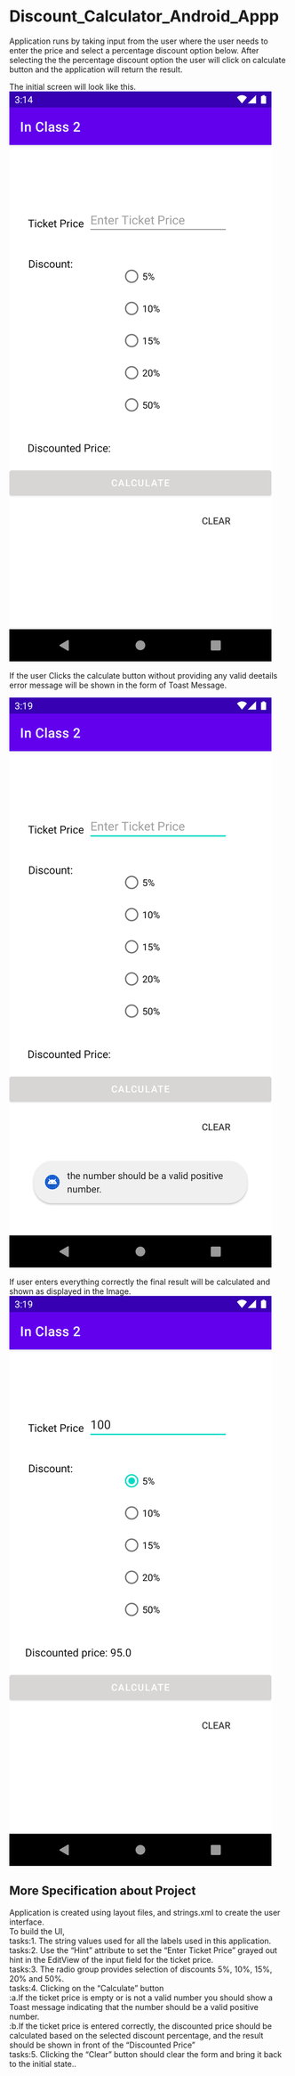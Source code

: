 # Discount_Calculator_Android_Appp

Application runs by taking input from the user where the user needs to enter the price and select a percentage discount option below. After selecting the the percentage discount option the user will click on calculate button and the application will return the result.

The initial screen will look like this.
![alt text](https://github.com/neelbshah18/Discount_Calculator_Android_Appp/blob/master/Intial%20Screen.png)

If the user Clicks the calculate button without providing any valid deetails error message will be shown in the form of Toast Message.

![alt text](https://github.com/neelbshah18/Discount_Calculator_Android_Appp/blob/master/Error%20Message.png)

If user enters everything correctly the final result will be calculated and shown as displayed in the Image.
![alt text](https://github.com/neelbshah18/Discount_Calculator_Android_Appp/blob/master/Final%20Result.png)

More Specification about Project
-------------------------------------
Application is created  using  layout  files,  and  strings.xml  to  create  the  user  interface. <br/>
To  build  the  UI, <br />
tasks:1. The  string  values  used  for  all  the  labels  used  in  this  application. <br />
tasks:2. Use the “Hint” attribute to set the “Enter Ticket Price” grayed out hint in the EditView of the input field for the ticket price.<br />
tasks:3. The radio group provides selection of discounts 5%, 10%, 15%, 20% and 50%. <br />
tasks:4. Clicking on the “Calculate” button <br />
      :a.If  the  ticket  price  is  empty  or  is  not  a  valid  number  you  should  show  a  Toast message indicating that the number should be a valid                  positive number.<br />
      :b.If  the  ticket  price  is  entered  correctly,  the  discounted  price  should  be  calculated based  on  the  selected  discount  percentage,  and  the            result  should  be  shown  in front  of  the  “Discounted  Price”  <br />
tasks:5. Clicking the “Clear” button should clear the form and bring it back to the initial state..<br />
